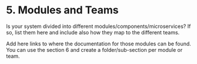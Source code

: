 # 5. Modules and Teams

Is your system divided into different modules/components/microservices? If so, list them here and include also how they map to the different teams. 

Add here links to where the documentation for those modules can be found. You can use the section 6 and create a folder/sub-section per module or team. 
